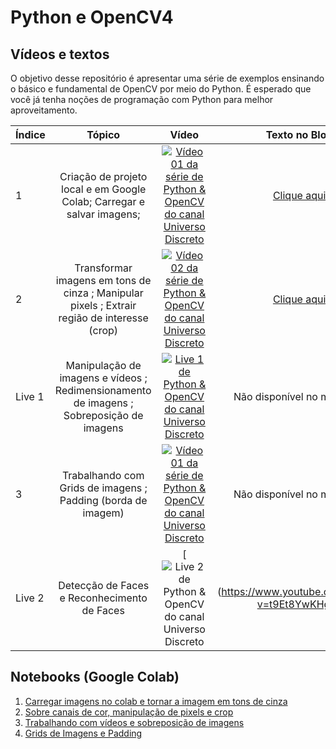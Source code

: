 # Python e OpenCV4

## Vídeos e textos

O objetivo desse repositório é apresentar uma série de exemplos ensinando o básico e fundamental de OpenCV por meio do Python. É esperado que você já tenha noções de programação com Python para melhor aproveitamento.

| Índice | Tópico                               | Vídeo | Texto no Blog | 
| -------|:------------------------------------:|:------:|:------------:|
| 1      | Criação de projeto local e em Google Colab; Carregar e salvar imagens; | [![Vídeo 01 da série de Python & OpenCV do canal Universo Discreto](https://img.youtube.com/vi/oAH_GJclePY/mqdefault.jpg)](http://www.youtube.com/watch?v=oAH_GJclePY) | [Clique aqui](https://universodiscreto.com/2020/02/13/instalando-e-criando-seu-primeiro-projeto-python-e-opencv4-00/)|
| 2      | Transformar imagens em tons de cinza ; Manipular pixels ; Extrair região de interesse (crop) | [![Vídeo 02 da série de Python & OpenCV do canal Universo Discreto](https://img.youtube.com/vi/mW-PmvvzXP8/mqdefault.jpg)](http://www.youtube.com/watch?v=mW-PmvvzXP8) | [Clique aqui](https://universodiscreto.com/2020/02/16/operacoes-basicas-envolvendo-imagens-python-e-opencv4-01/)|
| Live 1 | Manipulação de imagens e vídeos ; Redimensionamento de imagens ; Sobreposição de imagens | [![Live 1 de Python & OpenCV do canal Universo Discreto](https://img.youtube.com/vi/8TOH40sq-C0/mqdefault.jpg)](http://www.youtube.com/watch?v=8TOH40sq-C0) | Não disponível no momento  |
| 3      | Trabalhando com Grids de imagens ; Padding (borda de imagem) | [![Vídeo 01 da série de Python & OpenCV do canal Universo Discreto](https://img.youtube.com/vi/U35qns3LvvI/mqdefault.jpg)](https://www.youtube.com/watch?v=U35qns3LvvI) | Não disponível no momento |
| Live 2 | Detecção de Faces e Reconhecimento de Faces | [![Live 2 de Python & OpenCV do canal Universo Discreto](https://img.youtube.com/vi/t9Et8YwKHgU/mqdefault.jpg)|(https://www.youtube.com/watch?v=t9Et8YwKHgU) | Não disponível no momento  |

## Notebooks (Google Colab)

1. [Carregar imagens no colab e tornar a imagem em tons de cinza](https://colab.research.google.com/drive/12F30VRoCQnNEowMZDtymmh8aNIK5LMq7)
2. [Sobre canais de cor, manipulação de pixels e crop](https://colab.research.google.com/drive/18DTjxpA5ahDaBZUWxkSUu6ZgkqvdkFt0)
3. [Trabalhando com vídeos e sobreposição de imagens](https://colab.research.google.com/drive/1sQAxhv5nIWDvwt82osa2x41zVtUFyx1O)
4. [Grids de Imagens e Padding](https://colab.research.google.com/drive/11fEJgRn8-qx6lWH9Ewj7A0Dzt14k4PUr?authuser=1#scrollTo=JYiG-v-a1nMA)
